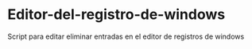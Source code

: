 # Editor-del-registro-de-windows
Script para editar eliminar entradas en el editor de registros de windows

